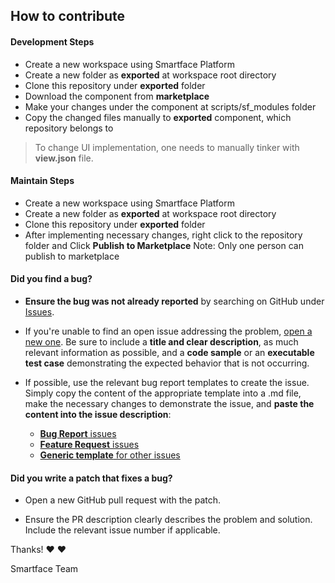 ## How to contribute

#### **Development Steps**

* Create a new workspace using Smartface Platform
* Create a new folder as **exported** at workspace root directory
* Clone this repository under **exported** folder
* Download the component from **marketplace**
* Make your changes under the component at scripts/sf_modules folder
* Copy the changed files manually to **exported** component, which repository belongs to

> To change UI implementation, one needs to manually tinker with **view.json** file.

#### **Maintain Steps**

* Create a new workspace using Smartface Platform
* Create a new folder as **exported** at workspace root directory
* Clone this repository under **exported** folder
* After implementing necessary changes, right click to the repository folder and Click **Publish to Marketplace** Note: Only one person can publish to marketplace

#### **Did you find a bug?**

* **Ensure the bug was not already reported** by searching on GitHub under [Issues](https://github.com/smartface/component-materialtextbox/issues).

* If you're unable to find an open issue addressing the problem, [open a new one](https://github.com/smartface/component-materialtextbox/issues/new). Be sure to include a **title and clear description**, as much relevant information as possible, and a **code sample** or an **executable test case** demonstrating the expected behavior that is not occurring.

* If possible, use the relevant bug report templates to create the issue. Simply copy the content of the appropriate template into a .md file, make the necessary changes to demonstrate the issue, and **paste the content into the issue description**:
  * [**Bug Report** issues](https://github.com/smartface/component-materialtextbox/blob/master/.github/ISSUE_TEMPLATE/bug_report.md)
  * [**Feature Request** issues](https://github.com/smartface/component-materialtextbox/blob/master/.github/ISSUE_TEMPLATE/feature_request.md)
  * [**Generic template** for other issues](https://github.com/smartface/component-materialtextbox/blob/master/.github/ISSUE_TEMPLATE/custom.md)

#### **Did you write a patch that fixes a bug?**

* Open a new GitHub pull request with the patch.

* Ensure the PR description clearly describes the problem and solution. Include the relevant issue number if applicable.

Thanks! :heart: :heart:

Smartface Team